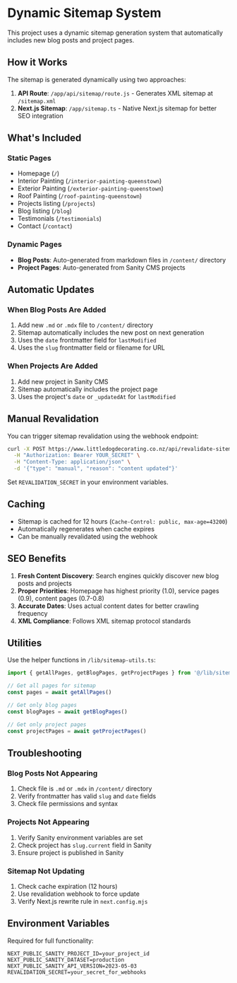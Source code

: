 # Dynamic Sitemap System

This project uses a dynamic sitemap generation system that automatically includes new blog posts and project pages.

## How it Works

The sitemap is generated dynamically using two approaches:

1. **API Route**: `/app/api/sitemap/route.js` - Generates XML sitemap at `/sitemap.xml`
2. **Next.js Sitemap**: `/app/sitemap.ts` - Native Next.js sitemap for better SEO integration

## What's Included

### Static Pages
- Homepage (`/`)
- Interior Painting (`/interior-painting-queenstown`)
- Exterior Painting (`/exterior-painting-queenstown`)
- Roof Painting (`/roof-painting-queenstown`)
- Projects listing (`/projects`)
- Blog listing (`/blog`)
- Testimonials (`/testimonials`)
- Contact (`/contact`)

### Dynamic Pages
- **Blog Posts**: Auto-generated from markdown files in `/content/` directory
- **Project Pages**: Auto-generated from Sanity CMS projects

## Automatic Updates

### When Blog Posts Are Added
1. Add new `.md` or `.mdx` file to `/content/` directory
2. Sitemap automatically includes the new post on next generation
3. Uses the `date` frontmatter field for `lastModified`
4. Uses the `slug` frontmatter field or filename for URL

### When Projects Are Added
1. Add new project in Sanity CMS
2. Sitemap automatically includes the project page
3. Uses the project's `date` or `_updatedAt` for `lastModified`

## Manual Revalidation

You can trigger sitemap revalidation using the webhook endpoint:

```bash
curl -X POST https://www.littledogdecorating.co.nz/api/revalidate-sitemap \
  -H "Authorization: Bearer YOUR_SECRET" \
  -H "Content-Type: application/json" \
  -d '{"type": "manual", "reason": "content updated"}'
```

Set `REVALIDATION_SECRET` in your environment variables.

## Caching

- Sitemap is cached for 12 hours (`Cache-Control: public, max-age=43200`)
- Automatically regenerates when cache expires
- Can be manually revalidated using the webhook

## SEO Benefits

1. **Fresh Content Discovery**: Search engines quickly discover new blog posts and projects
2. **Proper Priorities**: Homepage has highest priority (1.0), service pages (0.9), content pages (0.7-0.8)
3. **Accurate Dates**: Uses actual content dates for better crawling frequency
4. **XML Compliance**: Follows XML sitemap protocol standards

## Utilities

Use the helper functions in `/lib/sitemap-utils.ts`:

```typescript
import { getAllPages, getBlogPages, getProjectPages } from '@/lib/sitemap-utils'

// Get all pages for sitemap
const pages = await getAllPages()

// Get only blog pages
const blogPages = await getBlogPages()

// Get only project pages
const projectPages = await getProjectPages()
```

## Troubleshooting

### Blog Posts Not Appearing
1. Check file is `.md` or `.mdx` in `/content/` directory
2. Verify frontmatter has valid `slug` and `date` fields
3. Check file permissions and syntax

### Projects Not Appearing
1. Verify Sanity environment variables are set
2. Check project has `slug.current` field in Sanity
3. Ensure project is published in Sanity

### Sitemap Not Updating
1. Check cache expiration (12 hours)
2. Use revalidation webhook to force update
3. Verify Next.js rewrite rule in `next.config.mjs`

## Environment Variables

Required for full functionality:

```env
NEXT_PUBLIC_SANITY_PROJECT_ID=your_project_id
NEXT_PUBLIC_SANITY_DATASET=production
NEXT_PUBLIC_SANITY_API_VERSION=2023-05-03
REVALIDATION_SECRET=your_secret_for_webhooks
``` 